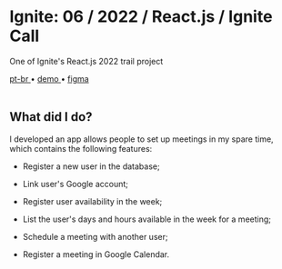 <div valing="top">
  <h1>Ignite: 06 / <span>2022</span> / React.js / Ignite Call</h1>
  <p>One of Ignite's React.js 2022 trail project</p>
  <nav>
    <div id="repository-buttons"/>
    <a class="navigation-link disabled" href="https://github.com/L-Marcel/ignite-06-reactjs-2022-ignite-call/blob/main/README.md" target="__blank__">
      pt-br
    </a>
    <span class="disabled">•</span>
    <a class="navigation-link" href="https://ignite-06-reactjs-2022-ignite-call.vercel.app/" target="__blank__">
      demo
    </a>
    <span>•</span>
    <a class="navigation-link" href="https://www.figma.com/file/69Xmjd50wGzTh0Fsfwa2Ff/Ignite-Call-(Copy)?node-id=0%3A1&t=vtsM0NVR7HbxfoF4-1" target="__blank__">
      figma
    </a>
  </nav>
</div>

<br/>

<div id="grid">
  <div id="grid-item">
    <h2>What did I <span>do</span>?</h2>
    <p>I developed an app allows people to <span>set up meetings</span> in my spare time, which contains the following features:</p>
    <ul>
      <li id="checked"><p>Register a new user in the database;</p></li>
      <li id="checked"><p>Link user's <span>Google</span> account;</p></li>
      <li id="checked"><p>Register user availability in the week;</p></li>
      <li id="checked"><p>List the user's days and hours available in the week for a meeting;</p></li>
      <li id="checked"><p>Schedule a meeting with another user;</p></li>
      <li id="checked"><p>Register a meeting in <span>Google Calendar</span>.</p></li>
    </ul>
  </div>
</div>
